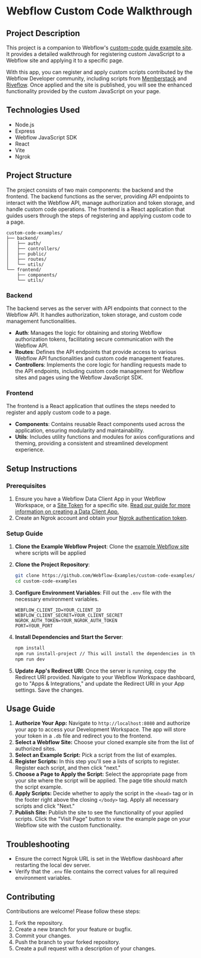 # Webflow Custom Code Walkthrough

## Project Description

This project is a companion to Webflow's [custom-code guide example site](https://webflow.com/made-in-webflow/website/webflow-developers---script-ex-097863). It provides a detailed walkthrough for registering custom JavaScript to a Webflow site and applying it to a specific page.

With this app, you can register and apply custom scripts contributed by the Webflow Developer community, including scripts from [Memberstack](https://www.memberstack.com/) and [Riveflow](https://riveflow.webflow.io/). Once applied and the site is published, you will see the enhanced functionality provided by the custom JavaScript on your page.

## Technologies Used

- Node.js
- Express
- Webflow JavaScript SDK
- React
- Vite
- Ngrok

## Project Structure

The project consists of two main components: the backend and the frontend. The backend functions as the server, providing API endpoints to interact with the Webflow API, manage authorization and token storage, and handle custom code operations. The frontend is a React application that guides users through the steps of registering and applying custom code to a page.

```
custom-code-examples/
├── backend/
│   ├── auth/
│   ├── controllers/
│   ├── public/
│   ├── routes/
│   └── utils/
└── frontend/
    ├── components/
    └── utils/
```

### Backend

The backend serves as the server with API endpoints that connect to the Webflow API. It handles authorization, token storage, and custom code management functionalities.

- **Auth**: Manages the logic for obtaining and storing Webflow authorization tokens, facilitating secure communication with the Webflow API.
- **Routes**: Defines the API endpoints that provide access to various Webflow API functionalities and custom code management features.
- **Controllers**: Implements the core logic for handling requests made to the API endpoints, including custom code management for Webflow sites and pages using the Webflow JavaScript SDK.

### Frontend

The frontend is a React application that outlines the steps needed to register and apply custom code to a page.

- **Components**: Contains reusable React components used across the application, ensuring modularity and maintainability.
- **Utils**: Includes utility functions and modules for axios configurations and theming, providing a consistent and streamlined development experience.

## Setup Instructions

### Prerequisites

1. Ensure you have a Webflow Data Client App in your Webflow Workspace, or a [Site Token](https://university.webflow.com/lesson/intro-to-webflow-apis?topics=cms-dynamic-content#how-to-create-an-API-token) for a specific site. [Read our guide for more information on creating a Data Client App.](https://developers.webflow.com/data/docs/register-an-app)
2. Create an Ngrok account and obtain your [Ngrok authentication token](https://dashboard.ngrok.com/tunnels/authtokens).

### Setup Guide

1. **Clone the Example Webflow Project**: Clone the [example Webflow site](https://webflow.com/made-in-webflow/website/webflow-developers---script-ex-097863) where scripts will be applied

2. **Clone the Project Repository**:

   ```sh
   git clone https://github.com/Webflow-Examples/custom-code-examples/tree/main
   cd custom-code-examples
   ```

3. **Configure Environment Variables**: Fill out the `.env` file with the necessary environment variables.

   ```env
   WEBFLOW_CLIENT_ID=YOUR_CLIENT_ID
   WEBFLOW_CLIENT_SECRET=YOUR_CLIENT_SECRET
   NGROK_AUTH_TOKEN=YOUR_NGROK_AUTH_TOKEN
   PORT=YOUR_PORT
   ```

4. **Install Dependencies and Start the Server**:

   ```sh
   npm install
   npm run install-project // This will install the dependencies in the subdirectories
   npm run dev
   ```

5. **Update App's Redirect URI**: Once the server is running, copy the Redirect URI provided. Navigate to your Webflow Workspace dashboard, go to "Apps & Integrations," and update the Redirect URI in your App settings. Save the changes.

## Usage Guide

1. **Authorize Your App:** Navigate to `http://localhost:8080` and authorize your app to access your Development Workspace. The app will store your token in a `.db` file and redirect you to the frontend.
2. **Select a Webflow Site:** Choose your cloned example site from the list of authorized sites.
3. **Select an Example Script:** Pick a script from the list of examples.
4. **Register Scripts:** In this step you'll see a lists of scripts to register. Register each script, and then click "next."
5. **Choose a Page to Apply the Script:** Select the appropriate page from your site where the script will be applied. The page title should match the script example.
6. **Apply Scripts:** Decide whether to apply the script in the `<head>` tag or in the footer right above the closing `</body>` tag. Apply all necessary scripts and click "Next."
7. **Publish Site:** Publish the site to see the functionality of your applied scripts. Click the "Visit Page" button to view the example page on your Webflow site with the custom functionality.

## Troubleshooting

- Ensure the correct Ngrok URL is set in the Webflow dashboard after restarting the local dev server.
- Verify that the `.env` file contains the correct values for all required environment variables.

## Contributing

Contributions are welcome! Please follow these steps:

1. Fork the repository.
2. Create a new branch for your feature or bugfix.
3. Commit your changes.
4. Push the branch to your forked repository.
5. Create a pull request with a description of your changes.
